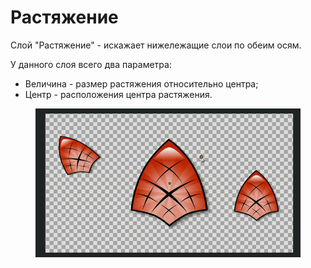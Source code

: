# Растяжение

Слой "Растяжение" - искажает нижележащие слои по обеим осям.

У данного слоя всего два параметра:

* Величина - размер растяжения относительно центра;
* Центр - расположения центра растяжения.

<figure><img src="../.gitbook/assets/rastajenie.gif" alt=""><figcaption></figcaption></figure>
